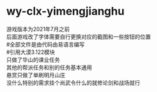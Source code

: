 # wy-clx-yimengjianghu
游戏版本为2021年7月之前  
后面游戏改了字体需要自行更换对应的截图和一些按钮的位置  
#全部文件是由代码由易语言编写  
#引用大漠3.122模块  
只做了华山的课业任务  
其他的帮派任务和别的任务基本通用  
悬赏只做了单刷明月山庄  
没什么特别的需求挂个尚武令什么的就修论剑和战场就行  
